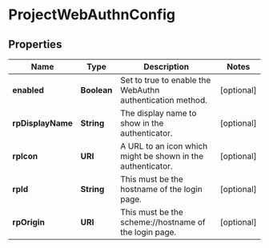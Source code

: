 

# ProjectWebAuthnConfig


## Properties

Name | Type | Description | Notes
------------ | ------------- | ------------- | -------------
**enabled** | **Boolean** | Set to true to enable the WebAuthn authentication method. |  [optional]
**rpDisplayName** | **String** | The display name to show in the authenticator. |  [optional]
**rpIcon** | **URI** | A URL to an icon which might be shown in the authenticator. |  [optional]
**rpId** | **String** | This must be the hostname of the login page. |  [optional]
**rpOrigin** | **URI** | This must be the scheme://hostname of the login page. |  [optional]



